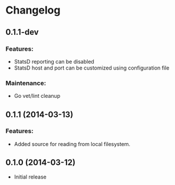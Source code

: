 # Changelog

## 0.1.1-dev

### Features:

- StatsD reporting can be disabled
- StatsD host and port can be customized using configuration file

### Maintenance:

- Go vet/lint cleanup

## 0.1.1 (2014-03-13)

### Features:

- Added source for reading from local filesystem.

## 0.1.0 (2014-03-12)

- Initial release

